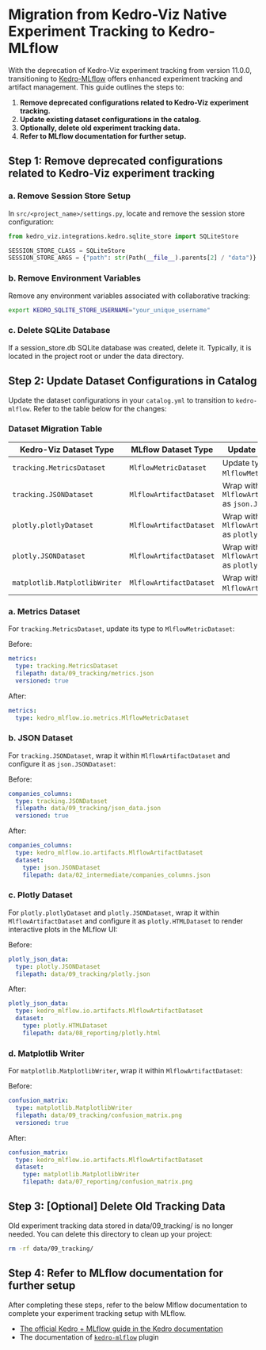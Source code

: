 # Migration from Kedro-Viz Native Experiment Tracking to Kedro-MLflow

With the deprecation of Kedro-Viz experiment tracking from version 11.0.0, transitioning to [Kedro-MLflow](https://kedro-mlflow.readthedocs.io/en/stable/) offers enhanced experiment tracking and artifact management. This guide outlines the steps to:

1. **Remove deprecated configurations related to Kedro-Viz experiment tracking.**
2. **Update existing dataset configurations in the catalog.**
3. **Optionally, delete old experiment tracking data.**
4. **Refer to MLflow documentation for further setup.**

## Step 1: Remove deprecated configurations related to Kedro-Viz experiment tracking

### a. Remove Session Store Setup

In `src/<project_name>/settings.py`, locate and remove the session store configuration:

```python
from kedro_viz.integrations.kedro.sqlite_store import SQLiteStore

SESSION_STORE_CLASS = SQLiteStore
SESSION_STORE_ARGS = {"path": str(Path(__file__).parents[2] / "data")}
```

### b. Remove Environment Variables
Remove any environment variables associated with collaborative tracking:

```bash
export KEDRO_SQLITE_STORE_USERNAME="your_unique_username"
```

### c. Delete SQLite Database
If a session_store.db SQLite database was created, delete it. Typically, it is located in the project root or under the data directory.


## Step 2: Update Dataset Configurations in Catalog

Update the dataset configurations in your `catalog.yml` to transition to `kedro-mlflow`. Refer to the table below for the changes:

### Dataset Migration Table

| Kedro-Viz Dataset Type         | MLflow Dataset Type        | Update Instructions                                      |
|---------------------------------|----------------------------|---------------------------------------------------------|
| `tracking.MetricsDataset`      | `MlflowMetricDataset`      | Update type to `MlflowMetricDataset`.                  |
| `tracking.JSONDataset`         | `MlflowArtifactDataset`    | Wrap within `MlflowArtifactDataset` as `json.JSONDataset`. |
| `plotly.plotlyDataset`         | `MlflowArtifactDataset`    | Wrap within `MlflowArtifactDataset` as `plotly.HTMLDataset`. |
| `plotly.JSONDataset`           | `MlflowArtifactDataset`    | Wrap within `MlflowArtifactDataset` as `plotly.HTMLDataset`. |
| `matplotlib.MatplotlibWriter`  | `MlflowArtifactDataset`    | Wrap within `MlflowArtifactDataset`.                   |




### a. Metrics Dataset
For `tracking.MetricsDataset`, update its type to `MlflowMetricDataset`:

Before:
```yaml
metrics:
  type: tracking.MetricsDataset
  filepath: data/09_tracking/metrics.json
  versioned: true
```

After:
```yaml
metrics:
  type: kedro_mlflow.io.metrics.MlflowMetricDataset
```

### b. JSON Dataset
For `tracking.JSONDataset`, wrap it within `MlflowArtifactDataset` and configure it as `json.JSONDataset`:

Before:
```yaml
companies_columns:
  type: tracking.JSONDataset
  filepath: data/09_tracking/json_data.json
  versioned: true
```

After:
```yaml
companies_columns:
  type: kedro_mlflow.io.artifacts.MlflowArtifactDataset
  dataset:
    type: json.JSONDataset
    filepath: data/02_intermediate/companies_columns.json
```

### c. Plotly Dataset
For `plotly.plotlyDataset` and `plotly.JSONDataset`, wrap it within `MlflowArtifactDataset` and configure it as `plotly.HTMLDataset` to render interactive plots in the MLflow UI:

Before:
```yaml
plotly_json_data:
  type: plotly.JSONDataset
  filepath: data/09_tracking/plotly.json
```

After:
```yaml
plotly_json_data:
  type: kedro_mlflow.io.artifacts.MlflowArtifactDataset
  dataset:
    type: plotly.HTMLDataset
    filepath: data/08_reporting/plotly.html
```

### d. Matplotlib Writer
For `matplotlib.MatplotlibWriter`, wrap it within `MlflowArtifactDataset`:

Before:
```yaml
confusion_matrix:
  type: matplotlib.MatplotlibWriter
  filepath: data/09_tracking/confusion_matrix.png
  versioned: true
```

After:
```yaml
confusion_matrix:
  type: kedro_mlflow.io.artifacts.MlflowArtifactDataset
  dataset:
    type: matplotlib.MatplotlibWriter
    filepath: data/07_reporting/confusion_matrix.png
```

## Step 3: [Optional] Delete Old Tracking Data

Old experiment tracking data stored in data/09_tracking/ is no longer needed. You can delete this directory to clean up your project:

```bash 
rm -rf data/09_tracking/
```

## Step 4: Refer to MLflow documentation for further setup

After completing these steps, refer to the below Mlflow documentation to complete your experiment tracking setup with MLflow.

- [The official Kedro + MLflow guide in the Kedro documentation](https://docs.kedro.org/en/stable/integrations/mlflow.html)
- The documentation of [`kedro-mlflow`](https://docs.kedro.org/en/latest/integrations/mlflow.html) plugin 